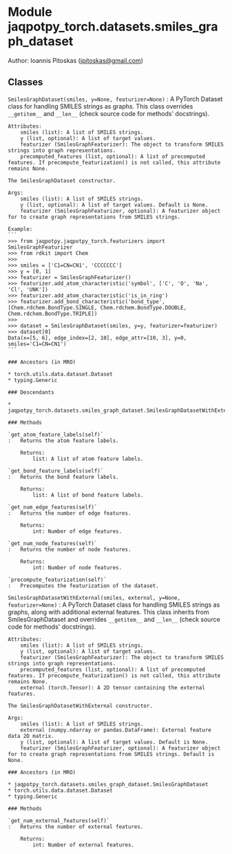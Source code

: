 Module jaqpotpy_torch.datasets.smiles_graph_dataset
===================================================
Author: Ioannis Pitoskas (jpitoskas@gmail.com)

Classes
-------

`SmilesGraphDataset(smiles, y=None, featurizer=None)`
:   A PyTorch Dataset class for handling SMILES strings as graphs.
    This class overrides `__getitem__` and `__len__` (check source code for methods' docstrings).
    
    Attributes:
        smiles (list): A list of SMILES strings.
        y (list, optional): A list of target values.
        featurizer (SmilesGraphFeaturizer): The object to transform SMILES strings into graph representations.
        precomputed_features (list, optional): A list of precomputed features. If precompute_featurization() is not called, this attribute remains None.
    
    The SmilesGraphDataset constructor.
    
    Args:
        smiles (list): A list of SMILES strings. 
        y (list, optional): A list of target values. Default is None.
        featurizer (SmilesGraphFeaturizer, optional): A featurizer object for to create graph representations from SMILES strings.
    
    Example:
    ```
    >>> from jaqpotpy.jaqpotpy_torch.featurizers import SmilesGraphFeaturizer
    >>> from rdkit import Chem
    >>>
    >>> smiles = ['C1=CN=CN1', 'CCCCCCC']
    >>> y = [0, 1]
    >>> featurizer = SmilesGraphFeaturizer()
    >>> featurizer.add_atom_characteristic('symbol', ['C', 'O', 'Na', 'Cl', 'UNK'])
    >>> featurizer.add_atom_characteristic('is_in_ring')
    >>> featurizer.add_bond_characteristic('bond_type', [Chem.rdchem.BondType.SINGLE, Chem.rdchem.BondType.DOUBLE, Chem.rdchem.BondType.TRIPLE])
    >>>
    >>> dataset = SmilesGraphDataset(smiles, y=y, featurizer=featurizer)
    >>> dataset[0]
    Data(x=[5, 6], edge_index=[2, 10], edge_attr=[10, 3], y=0, smiles='C1=CN=CN1')
    ```

    ### Ancestors (in MRO)

    * torch.utils.data.dataset.Dataset
    * typing.Generic

    ### Descendants

    * jaqpotpy_torch.datasets.smiles_graph_dataset.SmilesGraphDatasetWithExternal

    ### Methods

    `get_atom_feature_labels(self)`
    :   Returns the atom feature labels.
        
        Returns:
            list: A list of atom feature labels.

    `get_bond_feature_labels(self)`
    :   Returns the bond feature labels.
        
        Returns:
            list: A list of bond feature labels.

    `get_num_edge_features(self)`
    :   Returns the number of edge features.
        
        Returns:
            int: Number of edge features.

    `get_num_node_features(self)`
    :   Returns the number of node features.
        
        Returns:
            int: Number of node features.

    `precompute_featurization(self)`
    :   Precomputes the featurization of the dataset.

`SmilesGraphDatasetWithExternal(smiles, external, y=None, featurizer=None)`
:   A PyTorch Dataset class for handling SMILES strings as graphs, along with additional external features.
    This class inherits from SmilesGraphDataset and overrides `__getitem__` and `__len__` (check source code for methods' docstrings).
    
    Attributes:
        smiles (list): A list of SMILES strings.
        y (list, optional): A list of target values.
        featurizer (SmilesGraphFeaturizer): The object to transform SMILES strings into graph representations.
        precomputed_features (list, optional): A list of precomputed features. If precompute_featurization() is not called, this attribute remains None.
        external (torch.Tensor): A 2D tensor containing the external features.
    
    The SmilesGraphDatasetWithExternal constructor.
    
    Args:
        smiles (list): A list of SMILES strings.
        external (numpy.ndarray or pandas.DataFrame): External feature data 2D matrix.
        y (list, optional): A list of target values. Default is None.
        featurizer (SmilesGraphFeaturizer, optional): A featurizer object for to create graph representations from SMILES strings. Default is None.

    ### Ancestors (in MRO)

    * jaqpotpy_torch.datasets.smiles_graph_dataset.SmilesGraphDataset
    * torch.utils.data.dataset.Dataset
    * typing.Generic

    ### Methods

    `get_num_external_features(self)`
    :   Returns the number of external features.
        
        Returns:
            int: Number of external features.